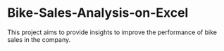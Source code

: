# Bike-Sales-Analysis-on-Excel
This project aims to provide insights to improve the performance of bike sales in the company.
